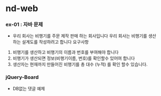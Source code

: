 # nd-web

### ex-01 : 자바 문제 
- 우리 회사는 비행기를 주문 제작 판매 하는 회사입니다
우리 회사는 비행기를 생산하는 설계도를 작성하려고 합니다
요구사항
1. 비행기를 생산하고 비행기의 이름과 번호를 부여해야 합니다
2. 비행기가 생산되면 정보(비행기이름, 번호)를 확인할수 있어여 합니다
3. 생산자는  현재까지 만들어진 비행기를 총 대수 (누적) 를 확인 할수 있습니다.

### jQuery-Board 
- DB없는 댓글 예제

